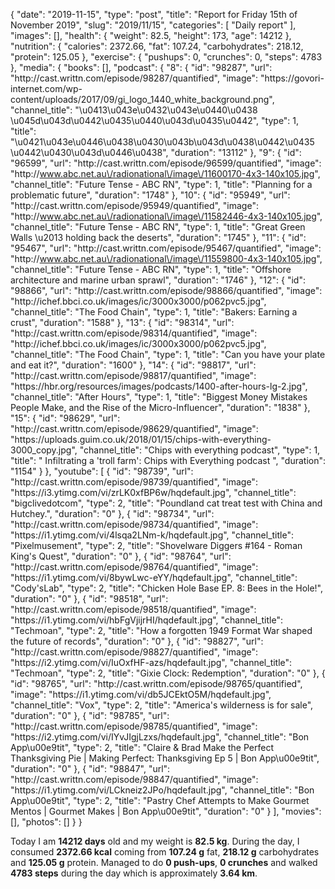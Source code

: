 {
    "date": "2019-11-15",
    "type": "post",
    "title": "Report for Friday 15th of November 2019",
    "slug": "2019\/11\/15",
    "categories": [
        "Daily report"
    ],
    "images": [],
    "health": {
        "weight": 82.5,
        "height": 173,
        "age": 14212
    },
    "nutrition": {
        "calories": 2372.66,
        "fat": 107.24,
        "carbohydrates": 218.12,
        "protein": 125.05
    },
    "exercise": {
        "pushups": 0,
        "crunches": 0,
        "steps": 4783
    },
    "media": {
        "books": [],
        "podcast": {
            "8": {
                "id": "98287",
                "url": "http:\/\/cast.writtn.com\/episode\/98287\/quantified",
                "image": "https:\/\/govori-internet.com\/wp-content\/uploads\/2017\/09\/gi_logo_1440_white_background.png",
                "channel_title": "\u0413\u043e\u0432\u043e\u0440\u0438 \u045d\u043d\u0442\u0435\u0440\u043d\u0435\u0442",
                "type": 1,
                "title": "\u0421\u043e\u0446\u0438\u0430\u043b\u043d\u0438\u0442\u0435 \u0442\u0430\u043d\u0446\u0438",
                "duration": "13112"
            },
            "9": {
                "id": "96599",
                "url": "http:\/\/cast.writtn.com\/episode\/96599\/quantified",
                "image": "http:\/\/www.abc.net.au\/radionational\/image\/11600170-4x3-140x105.jpg",
                "channel_title": "Future Tense - ABC RN",
                "type": 1,
                "title": "Planning for a problematic future",
                "duration": "1748"
            },
            "10": {
                "id": "95949",
                "url": "http:\/\/cast.writtn.com\/episode\/95949\/quantified",
                "image": "http:\/\/www.abc.net.au\/radionational\/image\/11582446-4x3-140x105.jpg",
                "channel_title": "Future Tense - ABC RN",
                "type": 1,
                "title": "Great Green Walls \u2013 holding back the deserts",
                "duration": "1745"
            },
            "11": {
                "id": "95467",
                "url": "http:\/\/cast.writtn.com\/episode\/95467\/quantified",
                "image": "http:\/\/www.abc.net.au\/radionational\/image\/11559800-4x3-140x105.jpg",
                "channel_title": "Future Tense - ABC RN",
                "type": 1,
                "title": "Offshore architecture and marine urban sprawl",
                "duration": "1746"
            },
            "12": {
                "id": "98866",
                "url": "http:\/\/cast.writtn.com\/episode\/98866\/quantified",
                "image": "http:\/\/ichef.bbci.co.uk\/images\/ic\/3000x3000\/p062pvc5.jpg",
                "channel_title": "The Food Chain",
                "type": 1,
                "title": "Bakers: Earning a crust",
                "duration": "1588"
            },
            "13": {
                "id": "98314",
                "url": "http:\/\/cast.writtn.com\/episode\/98314\/quantified",
                "image": "http:\/\/ichef.bbci.co.uk\/images\/ic\/3000x3000\/p062pvc5.jpg",
                "channel_title": "The Food Chain",
                "type": 1,
                "title": "Can you have your plate and eat it?",
                "duration": "1600"
            },
            "14": {
                "id": "98817",
                "url": "http:\/\/cast.writtn.com\/episode\/98817\/quantified",
                "image": "https:\/\/hbr.org\/resources\/images\/podcasts\/1400-after-hours-lg-2.jpg",
                "channel_title": "After Hours",
                "type": 1,
                "title": "Biggest Money Mistakes People Make, and the Rise of the Micro-Influencer",
                "duration": "1838"
            },
            "15": {
                "id": "98629",
                "url": "http:\/\/cast.writtn.com\/episode\/98629\/quantified",
                "image": "https:\/\/uploads.guim.co.uk\/2018\/01\/15\/chips-with-everything-3000_copy.jpg",
                "channel_title": "Chips with everything podcast",
                "type": 1,
                "title": " Infiltrating a 'troll farm': Chips with Everything podcast ",
                "duration": "1154"
            }
        },
        "youtube": [
            {
                "id": "98739",
                "url": "http:\/\/cast.writtn.com\/episode\/98739\/quantified",
                "image": "https:\/\/i3.ytimg.com\/vi\/zrLK0xfBP6w\/hqdefault.jpg",
                "channel_title": "bigclivedotcom",
                "type": 2,
                "title": "Poundland cat treat test with China and Hutchey.",
                "duration": "0"
            },
            {
                "id": "98734",
                "url": "http:\/\/cast.writtn.com\/episode\/98734\/quantified",
                "image": "https:\/\/i1.ytimg.com\/vi\/4lsqa2LNm-k\/hqdefault.jpg",
                "channel_title": "Pixelmusement",
                "type": 2,
                "title": "Shovelware Diggers #164 - Roman King's Quest",
                "duration": "0"
            },
            {
                "id": "98764",
                "url": "http:\/\/cast.writtn.com\/episode\/98764\/quantified",
                "image": "https:\/\/i1.ytimg.com\/vi\/8bywLwc-eYY\/hqdefault.jpg",
                "channel_title": "Cody'sLab",
                "type": 2,
                "title": "Chicken Hole Base EP. 8: Bees in the Hole!",
                "duration": "0"
            },
            {
                "id": "98518",
                "url": "http:\/\/cast.writtn.com\/episode\/98518\/quantified",
                "image": "https:\/\/i1.ytimg.com\/vi\/hbFgVjijrHI\/hqdefault.jpg",
                "channel_title": "Techmoan",
                "type": 2,
                "title": "How a forgotten 1949 Format War shaped the future of records",
                "duration": "0"
            },
            {
                "id": "98827",
                "url": "http:\/\/cast.writtn.com\/episode\/98827\/quantified",
                "image": "https:\/\/i2.ytimg.com\/vi\/IuOxfHF-azs\/hqdefault.jpg",
                "channel_title": "Techmoan",
                "type": 2,
                "title": "Gixie Clock: Redemption",
                "duration": "0"
            },
            {
                "id": "98765",
                "url": "http:\/\/cast.writtn.com\/episode\/98765\/quantified",
                "image": "https:\/\/i1.ytimg.com\/vi\/db5JCEktO5M\/hqdefault.jpg",
                "channel_title": "Vox",
                "type": 2,
                "title": "America's wilderness is for sale",
                "duration": "0"
            },
            {
                "id": "98785",
                "url": "http:\/\/cast.writtn.com\/episode\/98785\/quantified",
                "image": "https:\/\/i2.ytimg.com\/vi\/IYvJIgjLzxs\/hqdefault.jpg",
                "channel_title": "Bon App\u00e9tit",
                "type": 2,
                "title": "Claire & Brad Make the Perfect Thanksgiving Pie | Making Perfect: Thanksgiving Ep 5 | Bon App\u00e9tit",
                "duration": "0"
            },
            {
                "id": "98847",
                "url": "http:\/\/cast.writtn.com\/episode\/98847\/quantified",
                "image": "https:\/\/i1.ytimg.com\/vi\/LCkneiz2JPo\/hqdefault.jpg",
                "channel_title": "Bon App\u00e9tit",
                "type": 2,
                "title": "Pastry Chef Attempts to Make Gourmet Mentos | Gourmet Makes | Bon App\u00e9tit",
                "duration": "0"
            }
        ],
        "movies": [],
        "photos": []
    }
}

Today I am <strong>14212 days</strong> old and my weight is <strong>82.5 kg</strong>. During the day, I consumed <strong>2372.66 kcal</strong> coming from <strong>107.24 g</strong> fat, <strong>218.12 g</strong> carbohydrates and <strong>125.05 g</strong> protein. Managed to do <strong>0 push-ups</strong>, <strong>0 crunches</strong> and walked <strong>4783 steps</strong> during the day which is approximately <strong>3.64 km</strong>.